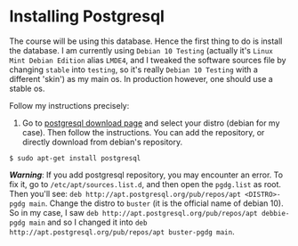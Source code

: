 # Installing Postgresql
The course will be using this database. Hence the first thing to do is install the database. I am 
currently using `Debian 10 Testing` (actually it's `Linux Mint Debian Edition` alias `LMDE4`, and I tweaked the software sources file by changing `stable` into `testing`, so it's really `Debian 10 Testing` with a different 'skin') as my main os. In production however, one should use a stable os.

Follow my instructions precisely:
1. Go to [postgresql download page](https://www.postgresql.org/download/) and select your distro (debian for my case). Then follow the instructions. You can add the repository, or directly download 
from debian's repository.
```
$ sudo apt-get install postgresql
```
***Warning***: If you add postgresql repository, you may encounter an error. To fix it, go to `/etc/apt/sources.list.d`, and then open the `pgdg.list` as root. Then you'll see: `deb http://apt.postgresql.org/pub/repos/apt <DISTRO>-pgdg main`. Change the distro to `buster` (it is the official name of debian 10).
So in my case, I saw `deb http://apt.postgresql.org/pub/repos/apt debbie-pgdg main` and so I changed it into `deb http://apt.postgresql.org/pub/repos/apt buster-pgdg main`.

